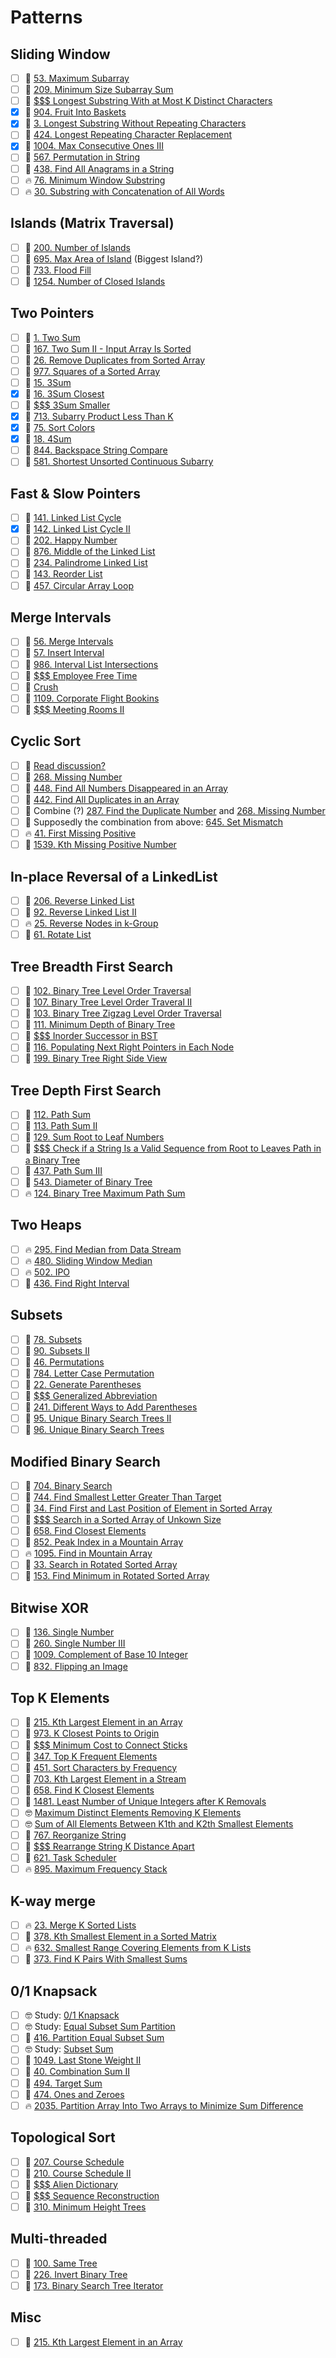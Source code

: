 # Patterns

## Sliding Window

- [ ] 🌼 [53. Maximum Subarray](https://leetcode.com/problems/maximum-subarray/)
- [ ] 🌼 [209. Minimum Size Subarray Sum](https://leetcode.com/problems/minimum-size-subarray-sum/)
- [ ] 🙉 [$$$ Longest Substring With at Most K Distinct Characters](https://leetcode.com/problems/longest-substring-with-at-most-k-distinct-characters/)
- [x] 🌼 [904. Fruit Into Baskets](https://leetcode.com/problems/fruit-into-baskets/)
- [x] 🌼 [3. Longest Substring Without Repeating Characters](https://leetcode.com/problems/longest-substring-without-repeating-characters/)
- [ ] 🌼 [424. Longest Repeating Character Replacement](https://leetcode.com/problems/longest-repeating-character-replacement/)
- [x] 🌼 [1004. Max Consecutive Ones III](https://leetcode.com/problems/max-consecutive-ones-iii/)
- [ ] 🌼 [567. Permutation in String](https://leetcode.com/problems/permutation-in-string/)
- [ ] 🌼 [438. Find All Anagrams in a String](https://leetcode.com/problems/find-all-anagrams-in-a-string/)
- [ ] 🔥 [76. Minimum Window Substring](https://leetcode.com/problems/minimum-window-substring/)
- [ ] 🔥 [30. Substring with Concatenation of All Words](https://leetcode.com/problems/substring-with-concatenation-of-all-words/)

## Islands (Matrix Traversal)

- [ ] 🌼 [200. Number of Islands](https://leetcode.com/problems/number-of-islands/)
- [ ] 🌼 [695. Max Area of Island](https://leetcode.com/problems/max-area-of-island/) (Biggest Island?)
- [ ] 🐢 [733. Flood Fill](https://leetcode.com/problems/flood-fill/)
- [ ] 🌼 [1254. Number of Closed Islands](https://leetcode.com/problems/number-of-closed-islands/)

## Two Pointers

- [ ] 🐢 [1. Two Sum](https://leetcode.com/problems/two-sum/)
- [ ] 🌼 [167. Two Sum II - Input Array Is Sorted](https://leetcode.com/problems/two-sum-ii-input-array-is-sorted/)
- [ ] 🐢 [26. Remove Duplicates from Sorted Array](https://leetcode.com/problems/remove-duplicates-from-sorted-array/)
- [ ] 🐢 [977. Squares of a Sorted Array](https://leetcode.com/problems/squares-of-a-sorted-array/)
- [ ] 🌼 [15. 3Sum](https://leetcode.com/problems/3sum/)
- [x] 🌼 [16. 3Sum Closest](https://leetcode.com/problems/3sum-closest/)
- [ ] 🙉 [$$$ 3Sum Smaller](https://leetcode.com/problems/3sum-smaller/)
- [x] 🌼 [713. Subarry Product Less Than K](https://leetcode.com/problems/subarray-product-less-than-k/)
- [x] 🌼 [75. Sort Colors](https://leetcode.com/problems/sort-colors/)
- [x] 🌼 [18. 4Sum](https://leetcode.com/problems/4sum/)
- [ ] 🐢 [844. Backspace String Compare](https://leetcode.com/problems/backspace-string-compare/)
- [ ] 🌼 [581. Shortest Unsorted Continuous Subarry](https://leetcode.com/problems/shortest-unsorted-continuous-subarray/)

## Fast & Slow Pointers

- [ ] 🐢 [141. Linked List Cycle](https://leetcode.com/problems/linked-list-cycle/)
- [x] 🌼 [142. Linked List Cycle II](https://leetcode.com/problems/linked-list-cycle-ii/)
- [ ] 🐢 [202. Happy Number](https://leetcode.com/problems/happy-number/)
- [ ] 🐢 [876. Middle of the Linked List](https://leetcode.com/problems/middle-of-the-linked-list/)
- [ ] 🐢 [234. Palindrome Linked List](https://leetcode.com/problems/palindrome-linked-list/)
- [ ] 🌼 [143. Reorder List](https://leetcode.com/problems/reorder-list/)
- [ ] 🌼 [457. Circular Array Loop](https://leetcode.com/problems/circular-array-loop/)

## Merge Intervals

- [ ] 🌼 [56. Merge Intervals](https://leetcode.com/problems/merge-intervals/)
- [ ] 🌼 [57. Insert Interval](https://leetcode.com/problems/insert-interval/)
- [ ] 🌼 [986. Interval List Intersections](https://leetcode.com/problems/interval-list-intersections/)
- [ ] 🙉 [$$$ Employee Free Time](https://leetcode.com/problems/employee-free-time/)
- [ ] 🙉 [Crush](https://www.hackerrank.com/challenges/crush/problem)
- [ ] 🌼 [1109. Corporate Flight Bookins](https://leetcode.com/problems/corporate-flight-bookings/)
- [ ] 🙉 [$$$ Meeting Rooms II](https://leetcode.com/problems/meeting-rooms-ii/)

## Cyclic Sort

- [ ] 🐢 [Read discussion?](https://leetcode.com/problems/missing-number/discuss/859510/C%2B%2B-O[N]-O[1]-using-Cyclic-Sort)
- [ ] 🐢 [268. Missing Number](https://leetcode.com/problems/missing-number/)
- [ ] 🐢 [448. Find All Numbers Disappeared in an Array](https://leetcode.com/problems/find-all-numbers-disappeared-in-an-array/)
- [ ] 🌼 [442. Find All Duplicates in an Array](https://leetcode.com/problems/find-all-duplicates-in-an-array/)
- [ ] 🌼 Combine (?) [287. Find the Duplicate Number](https://leetcode.com/problems/find-the-duplicate-number/) and [268. Missing Number](https://leetcode.com/problems/missing-number/)
- [ ] 🐢 Supposedly the combination from above: [645. Set Mismatch](https://leetcode.com/problems/set-mismatch/)
- [ ] 🔥 [41. First Missing Positive](https://leetcode.com/problems/first-missing-positive/)
- [ ] 🐢 [1539. Kth Missing Positive Number](https://leetcode.com/problems/kth-missing-positive-number/)

## In-place Reversal of a LinkedList

- [ ] 🐢 [206. Reverse Linked List](https://leetcode.com/problems/reverse-linked-list/)
- [ ] 🌼 [92. Reverse Linked List II](https://leetcode.com/problems/reverse-linked-list-ii/)
- [ ] 🔥 [25. Reverse Nodes in k-Group](https://leetcode.com/problems/reverse-nodes-in-k-group/)
- [ ] 🌼 [61. Rotate List](https://leetcode.com/problems/rotate-list/)

## Tree Breadth First Search

- [ ] 🌼 [102. Binary Tree Level Order Traversal](https://leetcode.com/problems/binary-tree-level-order-traversal/)
- [ ] 🌼 [107. Binary Tree Level Order Traveral II](https://leetcode.com/problems/binary-tree-level-order-traversal-ii/)
- [ ] 🌼 [103. Binary Tree Zigzag Level Order Traversal](https://leetcode.com/problems/binary-tree-zigzag-level-order-traversal/)
- [ ] 🐢 [111. Minimum Depth of Binary Tree](https://leetcode.com/problems/minimum-depth-of-binary-tree/)
- [ ] 🙉 [$$$ Inorder Successor in BST](https://leetcode.com/problems/inorder-successor-in-bst/)
- [ ] 🌼 [116. Populating Next Right Pointers in Each Node](https://leetcode.com/problems/populating-next-right-pointers-in-each-node/)
- [ ] 🌼 [199. Binary Tree Right Side View](https://leetcode.com/problems/binary-tree-right-side-view/)

## Tree Depth First Search

- [ ] 🐢 [112. Path Sum](https://leetcode.com/problems/path-sum/)
- [ ] 🌼 [113. Path Sum II](https://leetcode.com/problems/path-sum-ii/)
- [ ] 🌼 [129. Sum Root to Leaf Numbers](https://leetcode.com/problems/sum-root-to-leaf-numbers/)
- [ ] 🙉 [$$$ Check if a String Is a Valid Sequence from Root to Leaves Path in a Binary Tree](https://leetcode.com/problems/check-if-a-string-is-a-valid-sequence-from-root-to-leaves-path-in-a-binary-tree/description/)
- [ ] 🌼 [437. Path Sum III](https://leetcode.com/problems/path-sum-iii/)
- [ ] 🐢 [543. Diameter of Binary Tree](https://leetcode.com/problems/diameter-of-binary-tree/)
- [ ] 🔥 [124. Binary Tree Maximum Path Sum](https://leetcode.com/problems/binary-tree-maximum-path-sum/)

## Two Heaps

- [ ] 🔥 [295. Find Median from Data Stream](https://leetcode.com/problems/find-median-from-data-stream/)
- [ ] 🔥 [480. Sliding Window Median](https://leetcode.com/problems/sliding-window-median/)
- [ ] 🔥 [502. IPO](https://leetcode.com/problems/ipo/)
- [ ] 🌼 [436. Find Right Interval](https://leetcode.com/problems/find-right-interval/)

## Subsets

- [ ] 🌼 [78. Subsets](https://leetcode.com/problems/subsets/)
- [ ] 🌼 [90. Subsets II](https://leetcode.com/problems/subsets-ii/)
- [ ] 🌼 [46. Permutations](https://leetcode.com/problems/permutations/)
- [ ] 🌼 [784. Letter Case Permutation](https://leetcode.com/problems/letter-case-permutation/)
- [ ] 🌼 [22. Generate Parentheses](https://leetcode.com/problems/generate-parentheses/)
- [ ] 🙉 [$$$ Generalized Abbreviation](https://leetcode.com/problems/generalized-abbreviation/)
- [ ] 🌼 [241. Different Ways to Add Parentheses](https://leetcode.com/problems/different-ways-to-add-parentheses/)
- [ ] 🌼 [95. Unique Binary Search Trees II](https://leetcode.com/problems/unique-binary-search-trees-ii/)
- [ ] 🌼 [96. Unique Binary Search Trees](https://leetcode.com/problems/unique-binary-search-trees/)

## Modified Binary Search

- [ ] 🐢 [704. Binary Search](https://leetcode.com/problems/binary-search/)
- [ ] 🐢 [744. Find Smallest Letter Greater Than Target](https://leetcode.com/problems/find-smallest-letter-greater-than-target/)
- [ ] 🌼 [34. Find First and Last Position of Element in Sorted Array](https://leetcode.com/problems/find-first-and-last-position-of-element-in-sorted-array/)
- [ ] 🙉 [$$$ Search in a Sorted Array of Unkown Size](https://leetcode.com/problems/search-in-a-sorted-array-of-unknown-size/)
- [ ] 🌼 [658. Find Closest Elements](https://leetcode.com/problems/find-k-closest-elements/)
- [ ] 🌼 [852. Peak Index in a Mountain Array](https://leetcode.com/problems/peak-index-in-a-mountain-array/)
- [ ] 🔥 [1095. Find in Mountain Array](https://leetcode.com/problems/find-in-mountain-array/)
- [ ] 🌼 [33. Search in Rotated Sorted Array](https://leetcode.com/problems/search-in-rotated-sorted-array/)
- [ ] 🌼 [153. Find Minimum in Rotated Sorted Array](https://leetcode.com/problems/find-minimum-in-rotated-sorted-array/)

## Bitwise XOR

- [ ] 🐢 [136. Single Number](https://leetcode.com/problems/single-number/)
- [ ] 🌼 [260. Single Number III](https://leetcode.com/problems/single-number-iii/)
- [ ] 🐢 [1009. Complement of Base 10 Integer](https://leetcode.com/problems/complement-of-base-10-integer/)
- [ ] 🐢 [832. Flipping an Image](https://leetcode.com/problems/flipping-an-image/)

## Top K Elements

- [ ] 🌼 [215. Kth Largest Element in an Array](https://leetcode.com/problems/kth-largest-element-in-an-array/)
- [ ] 🌼 [973. K Closest Points to Origin](https://leetcode.com/problems/k-closest-points-to-origin/)
- [ ] 🙉 [$$$ Minimum Cost to Connect Sticks](https://leetcode.com/problems/minimum-cost-to-connect-sticks/)
- [ ] 🌼 [347. Top K Frequent Elements](https://leetcode.com/problems/top-k-frequent-elements/)
- [ ] 🌼 [451. Sort Characters by Frequency](https://leetcode.com/problems/sort-characters-by-frequency/)
- [ ] 🐢 [703. Kth Largest Element in a Stream](https://leetcode.com/problems/kth-largest-element-in-a-stream/)
- [ ] 🌼 [658. Find K Closest Elements](https://leetcode.com/problems/find-k-closest-elements/)
- [ ] 🌼 [1481. Least Number of Unique Integers after K Removals](https://leetcode.com/problems/least-number-of-unique-integers-after-k-removals/)
- [ ] 🤓 [Maximum Distinct Elements Removing K Elements](https://www.geeksforgeeks.org/maximum-distinct-elements-removing-k-elements/)
- [ ] 🤓 [Sum of All Elements Between K1th and K2th Smallest Elements](https://www.geeksforgeeks.org/sum-elements-k1th-k2th-smallest-elements/)
- [ ] 🌼 [767. Reorganize String](https://leetcode.com/problems/reorganize-string/)
- [ ] 🙉 [$$$ Rearrange String K Distance Apart](https://leetcode.com/problems/rearrange-string-k-distance-apart/)
- [ ] 🌼 [621. Task Scheduler](https://leetcode.com/problems/task-scheduler/)
- [ ] 🔥 [895. Maximum Frequency Stack](https://leetcode.com/problems/maximum-frequency-stack/)

## K-way merge

- [ ] 🔥 [23. Merge K Sorted Lists](https://leetcode.com/problems/merge-k-sorted-lists/)
- [ ] 🌼 [378. Kth Smallest Element in a Sorted Matrix](https://leetcode.com/problems/kth-smallest-element-in-a-sorted-matrix/)
- [ ] 🔥 [632. Smallest Range Covering Elements from K Lists](https://leetcode.com/problems/smallest-range-covering-elements-from-k-lists/)
- [ ] 🌼 [373. Find K Pairs With Smallest Sums](https://leetcode.com/problems/find-k-pairs-with-smallest-sums/)

## 0/1 Knapsack

- [ ] 🤓 Study: [0/1 Knapsack](https://www.educative.io/courses/grokking-dynamic-programming-patterns-for-coding-interviews/RM1BDv71V60)
- [ ] 🤓 Study: [Equal Subset Sum Partition](https://www.educative.io/courses/grokking-dynamic-programming-patterns-for-coding-interviews/3jEPRo5PDvx)
- [ ] 🌼 [416. Partition Equal Subset Sum](https://leetcode.com/problems/partition-equal-subset-sum/)
- [ ] 🤓 Study: [Subset Sum](https://www.educative.io/courses/grokking-dynamic-programming-patterns-for-coding-interviews/3j64vRY6JnR)
- [ ] 🌼 [1049. Last Stone Weight II](https://leetcode.com/problems/last-stone-weight-ii/)
- [ ] 🌼 [40. Combination Sum II](https://leetcode.com/problems/combination-sum-ii/)
- [ ] 🌼 [494. Target Sum](https://leetcode.com/problems/target-sum/)
- [ ] 🌼 [474. Ones and Zeroes](https://leetcode.com/problems/ones-and-zeroes/)
- [ ] 🔥 [2035. Partition Array Into Two Arrays to Minimize Sum Difference](https://leetcode.com/problems/partition-array-into-two-arrays-to-minimize-sum-difference/)

## Topological Sort

- [ ] 🌼 [207. Course Schedule](https://leetcode.com/problems/course-schedule/)
- [ ] 🌼 [210. Course Schedule II](https://leetcode.com/problems/course-schedule-ii/)
- [ ] 🙉 [$$$ Alien Dictionary](https://leetcode.com/problems/alien-dictionary/)
- [ ] 🙉 [$$$ Sequence Reconstruction](https://leetcode.com/problems/sequence-reconstruction/)
- [ ] 🌼 [310. Minimum Height Trees](https://leetcode.com/problems/minimum-height-trees/)

## Multi-threaded

- [ ] 🐢 [100. Same Tree](https://leetcode.com/problems/same-tree/)
- [ ] 🐢 [226. Invert Binary Tree](https://leetcode.com/problems/invert-binary-tree/)
- [ ] 🌼 [173. Binary Search Tree Iterator](https://leetcode.com/problems/binary-search-tree-iterator/)

## Misc

- [ ] 🌼 [215. Kth Largest Element in an Array](https://leetcode.com/problems/kth-largest-element-in-an-array/)

